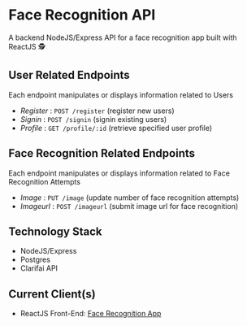 # Face Recognition API

A backend NodeJS/Express API for a face recognition app built with ReactJS 🕵️‍

## User Related Endpoints

Each endpoint manipulates or displays information related to Users

* _Register_ : `POST /register` (register new users)
* _Signin_ : `POST /signin` (signin existing users)
* _Profile_ : `GET /profile/:id` (retrieve specified user profile)

## Face Recognition Related Endpoints

Each endpoint manipulates or displays information related to Face Recognition Attempts

* _Image_ : `PUT /image` (update number of face recognition attempts)
* _Imageurl_ : `POST /imageurl` (submit image url for face recognition)

## Technology Stack

* NodeJS/Express
* Postgres
* Clarifai API

## Current Client(s)

* ReactJS Front-End: [Face Recognition App](https://github.com/evansmusomi/face-recognition)
